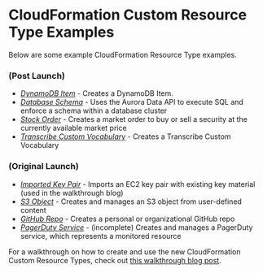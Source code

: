 # CloudFormation Custom Resource Type Examples

Below are some example CloudFormation Resource Type examples.

### (Post Launch)

- [*DynamoDB Item*](https://github.com/iann0036/cfn-types/blob/master/generic-dynamodb-item/README.md) - Creates a DynamoDB Item.
- [*Database Schema*](https://github.com/iann0036/cfn-types/blob/master/generic-database-schema/README.md) - Uses the Aurora Data API to execute SQL and enforce a schema within a database cluster
- [*Stock Order*](https://github.com/iann0036/cfn-types/blob/master/stocks-orders-marketorder/README.md) - Creates a market order to buy or sell a security at the currently available market price
- [*Transcribe Custom Vocabulary*](https://github.com/iann0036/cfn-types/blob/master/generic-transcribe-vocabulary/README.md) - Creates a Transcribe Custom Vocabulary

### (Original Launch)

- [*Imported Key Pair*](https://github.com/iann0036/cfn-types/blob/master/mycorp-ec2-keypair/README.md) - Imports an EC2 key pair with existing key material (used in the walkthrough blog)
- [*S3 Object*](https://github.com/iann0036/cfn-types/blob/master/ianmckay-s3-object/README.md) - Creates and manages an S3 object from user-defined content
- [*GitHub Repo*](https://github.com/iann0036/cfn-types/blob/master/github-repositories-repository/README.md) - Creates a personal or organizational GitHub repo
- [*PagerDuty Service*](https://github.com/iann0036/cfn-types/blob/master/pagerduty-resources-service/README.md) - (incomplete) Creates and manages a PagerDuty service, which represents a monitored resource

For a walkthrough on how to create and use the new CloudFormation Custom Resource Types, check out [this walkthrough blog post](https://onecloudplease.com/blog/aws-cloudformation-custom-resource-types-a-walkthrough).
